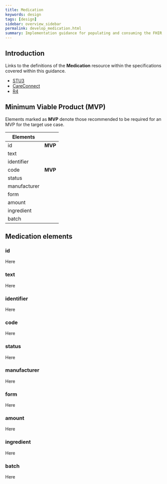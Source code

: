 ```yaml
---
title: Medication
keywords: design
tags: [design]
sidebar: overview_sidebar
permalink: develop_medication.html
summary: Implementation guidance for populating and consuming the FHIR Medication resource
---
```


## Introduction

Links to the definitions of the **Medication** resource within the specifications covered within this guidance.
- [STU3](https://www.hl7.org/fhir/STU3/medication.html)
- [CareConnect](https://fhir.hl7.org.uk/STU3/StructureDefinition/CareConnect-Medication-1)
- [R4](http://hl7.org/fhir/medication.html)

## Minimum Viable Product (MVP)

Elements marked as **MVP** denote those recommended to be required for an MVP for the target use case.

| Elements |  | 
| -- | -- | 
| id | **MVP** | 
| text |  | 
| identifier |  | 
| code | **MVP** | 
| status |  | 
| manufacturer |  | 
| form |  | 
| amount |  | 
| ingredient |  | 
| batch |  | 

## Medication elements

### id

Here

### text

Here

### identifier

Here

### code

Here

### status

Here

### manufacturer

Here

### form

Here

### amount

Here

### ingredient

Here

### batch

Here
